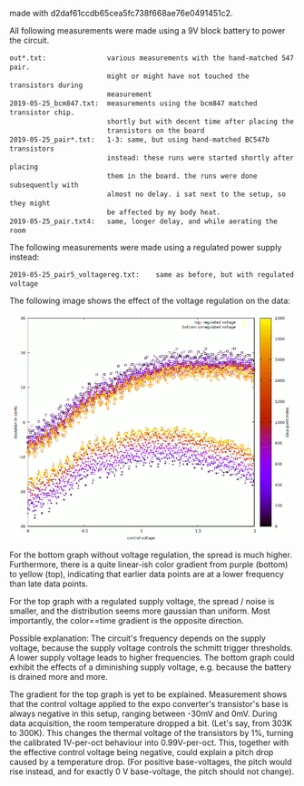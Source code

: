 made with d2daf61ccdb65cea5fc738f668ae76e0491451c2.

All following measurements were made using a 9V block battery to power the
circuit.

```
out*.txt:               various measurements with the hand-matched 547 pair.
                        might or might have not touched the transistors during
                        measurement
2019-05-25_bcm847.txt:  measurements using the bcm847 matched transistor chip.
                        shortly but with decent time after placing the
                        transistors on the board
2019-05-25_pair*.txt:   1-3: same, but using hand-matched BC547b transistors
                        instead: these runs were started shortly after placing
                        them in the board. the runs were done subsequently with
                        almost no delay. i sat next to the setup, so they might
                        be affected by my body heat.
2019-05-25_pair.txt4:   same, longer delay, and while aerating the room
```


The following measurements were made using a regulated power supply instead:

```
2019-05-25_pair5_voltagereg.txt:    same as before, but with regulated voltage
```

The following image shows the effect of the voltage regulation on the data:

![alt text](voltage_regulation_plot.png)

For the bottom graph without voltage regulation, the spread is much higher.
Furthermore, there is a quite linear-ish color gradient from purple (bottom)
to yellow (top), indicating that earlier data points are at a lower frequency
than late data points.

For the top graph with a regulated supply voltage, the spread / noise is
smaller, and the distribution seems more gaussian than uniform. Most
importantly, the color==time gradient is the opposite direction.

Possible explanation: The circuit's frequency depends on the supply voltage,
because the supply voltage controls the schmitt trigger thresholds. A lower
supply voltage leads to higher frequencies. The bottom graph could exhibit
the effects of a diminishing supply voltage, e.g. because the battery is
drained more and more.

The gradient for the top graph is yet to be explained. Measurement shows that
the control voltage applied to the expo converter's transistor's base is
always negative in this setup, ranging between -30mV and 0mV. During data
acquisition, the room temperature dropped a bit. (Let's say, from 303K to
300K). This changes the thermal voltage of the transistors by 1%, turning the
calibrated 1V-per-oct behaviour into 0.99V-per-oct. This, together with
the effective control voltage being negative, could explain a pitch drop
caused by a temperature drop. (For positive base-voltages, the pitch would
rise instead, and for exactly 0 V base-voltage, the pitch should not change).

